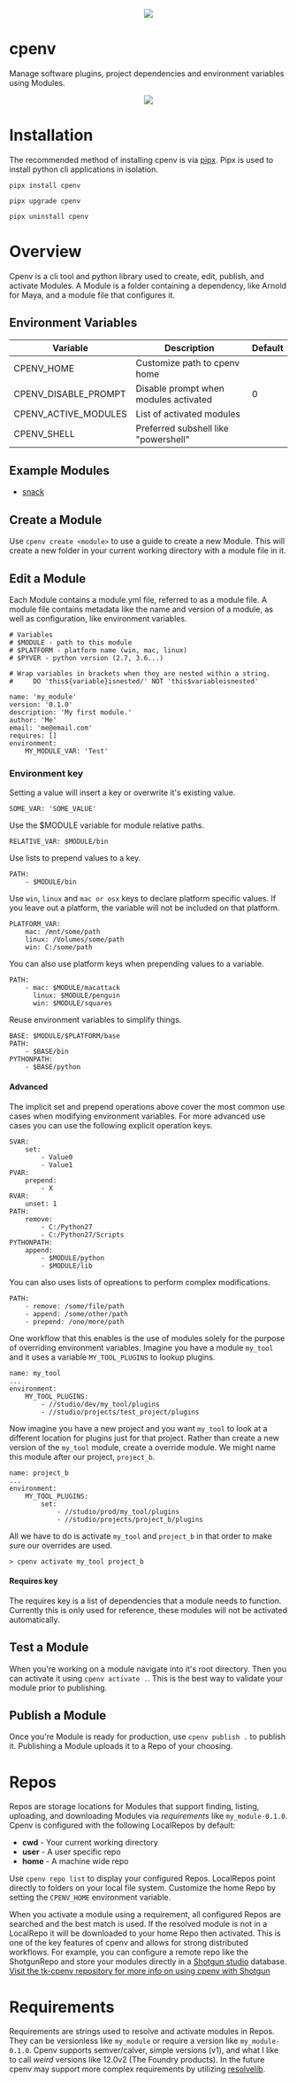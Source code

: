 <p align="center">
    <img src="https://raw.github.com/cpenv/cpenv/master/res/icon_dark.png"/>
</p>

# cpenv
Manage software plugins, project dependencies and environment
variables using Modules.

<p align="center">
    <img src="https://raw.github.com/cpenv/cpenv/master/res/demo.gif"/>
</p>

# Installation
The recommended method of installing cpenv is via [pipx](https://pipxproject.github.io/pipx).
Pipx is used to install python cli applications in isolation.

```
pipx install cpenv
```
```
pipx upgrade cpenv
```
```
pipx uninstall cpenv
```

# Overview
Cpenv is a cli tool and python library used to create, edit, publish, and activate Modules. A Module is a folder containing a dependency, like Arnold for Maya, and a module file that configures it.

## Environment Variables
| Variable                 | Description                            | Default |
| ------------------------ | -------------------------------------- | ------- |
| CPENV_HOME               | Customize path to cpenv home           |         |
| CPENV_DISABLE_PROMPT     | Disable prompt when modules activated  | 0       |
| CPENV_ACTIVE_MODULES     | List of activated modules              |         |
| CPENV_SHELL              | Preferred subshell like "powershell"   |         |

## Example Modules
- [snack](https://github.com/cpenv/snack)

## Create a Module
Use `cpenv create <module>` to use a guide to create a new Module.
This will create a new folder in your current working directory with a module file in it.

## Edit a Module
Each Module contains a module.yml file, referred to as a module file. A module file contains metadata like the name and version of a module, as well as configuration, like environment variables.
```
# Variables
# $MODULE - path to this module
# $PLATFORM - platform name (win, mac, linux)
# $PYVER - python version (2.7, 3.6...)

# Wrap variables in brackets when they are nested within a string.
#     DO 'this${variable}isnested/' NOT 'this$variableisnested'

name: 'my_module'
version: '0.1.0'
description: 'My first module.'
author: 'Me'
email: 'me@email.com'
requires: []
environment:
    MY_MODULE_VAR: 'Test'
```

### Environment key
Setting a value will insert a key or overwrite it's existing value.
```
SOME_VAR: 'SOME_VALUE'
```

Use the $MODULE variable for module relative paths.
```
RELATIVE_VAR: $MODULE/bin
```

Use lists to prepend values to a key.
```
PATH:
    - $MODULE/bin
```

Use `win`, `linux` and `mac or osx` keys to declare platform specific values. If you leave out a platform, the variable will not be included on that platform.
```
PLATFORM_VAR:
    mac: /mnt/some/path
    linux: /Volumes/some/path
    win: C:/some/path
```

You can also use platform keys when prepending values to a variable.
```
PATH:
    - mac: $MODULE/macattack
      linux: $MODULE/penguin
      win: $MODULE/squares
```

Reuse environment variables to simplify things.
```
BASE: $MODULE/$PLATFORM/base
PATH:
    - $BASE/bin
PYTHONPATH:
    - $BASE/python
```

#### Advanced
The implicit set and prepend operations above cover the most common use cases when modifying environment variables. For more advanced use cases you can use the following explicit operation keys.
```
SVAR:
    set:
        - Value0
        - Value1
PVAR:
    prepend:
        - X
RVAR:
    unset: 1
PATH:
    remove:
        - C:/Python27
        - C:/Python27/Scripts
PYTHONPATH:
    append:
        - $MODULE/python
        - $MODULE/lib
```

You can also uses lists of opreations to perform complex modifications.
```
PATH:
    - remove: /some/file/path
    - append: /some/other/path
    - prepend: /one/more/path
```

One workflow that this enables is the use of modules solely for the purpose of overriding environment variables. Imagine you have a module `my_tool` and it uses a variable `MY_TOOL_PLUGINS` to lookup plugins.
```
name: my_tool
...
environment:
    MY_TOOL_PLUGINS:
        - //studio/dev/my_tool/plugins
        - //studio/projects/test_project/plugins
```

Now imagine you have a new project and you want `my_tool` to look at a different location for plugins just for that project. Rather than create a new version of the `my_tool` module, create a override module. We might name this module after our project, `project_b`.
```
name: project_b
...
environment:
    MY_TOOL_PLUGINS:
        set:
            - //studio/prod/my_tool/plugins
            - //studio/projects/project_b/plugins
```

All we have to do is activate `my_tool` and `project_b` in that order to make sure our overrides are used.
```
> cpenv activate my_tool project_b
```

#### Requires key
The requires key is a list of dependencies that a module needs to function. Currently this is only used for reference, these modules will not be activated automatically.

## Test a Module
When you're working on a module navigate into it's root directory. Then you can activate it using `cpenv activate .`. This is
the best way to validate your module prior to publishing.

## Publish a Module
Once you're Module is ready for production, use `cpenv publish .` to publish it. Publishing a Module uploads it to a Repo of your choosing.

# Repos
Repos are storage locations for Modules that support finding, listing, uploading, and downloading Modules via *requirements* like
`my_module-0.1.0`. Cpenv is configured with the following LocalRepos by default:

- **cwd** - Your current working directory
- **user** - A user specific repo
- **home** - A machine wide repo

Use `cpenv repo list` to display your configured Repos. LocalRepos point directly to folders on your local file system.
Customize the home Repo by setting the `CPENV_HOME` environment variable.

When you activate a module using a requirement, all configured Repos are searched and the best match is used. If the resolved
module is not in a LocalRepo it will be downloaded to your home Repo then activated. This is one of the key features of cpenv
and allows for strong distributed workflows. For example, you can configure a remote repo like the ShotgunRepo and store your modules directly in a
[Shotgun studio](https://www.shotgunsoftware.com/) database. [Visit the tk-cpenv repository for more info on using cpenv with Shotgun](https://github.com/cpenv/tk-cpenv)

# Requirements
Requirements are strings used to resolve and activate modules in Repos. They can be versionless like `my_module` or require a
version like `my_module-0.1.0`. Cpenv supports semver/calver, simple versions (v1), and what I like to call *weird* versions
like 12.0v2 (The Foundry products). In the future cpenv may support more complex requirements by utilizing
[resolvelib](https://github.com/sarugaku/resolvelib).
